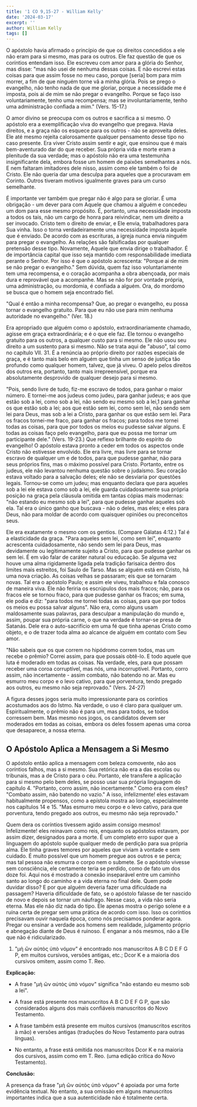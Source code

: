 ```yaml
---
title: '1 CO 9,15-27 - William Kelly'
date: '2024-03-17'
excerpt: ''
author: William Kelly
tags: []
---
```

O apóstolo havia afirmado o princípio de que os direitos concedidos a
ele não eram para si mesmo, mas para os outros. Ele faz questão de que
os coríntios entendam isso. Ele escreveu com amor para a glória do
Senhor, mas disse: \"mas não usei de nenhuma dessas coisas. E não
escrevi estas coisas para que assim fosse no meu caso, porque \[seria\]
bom para mim morrer, a fim de que ninguém torne vã a minha glória. Pois
se prego o evangelho, não tenho nada de que me gloriar, porque a
necessidade me é imposta, pois ai de mim se não pregar o evangelho.
Porque se faço isso voluntariamente, tenho uma recompensa; mas se
involuntariamente, tenho uma administração confiada a mim.\" (Vers.
15-17.)

O amor divino se preocupa com os outros e sacrifica a si mesmo. O
apóstolo era a exemplificação viva do evangelho que pregava. Havia
direitos, e a graça não os esquece para os outros - não se aproveita
deles. Ele até mesmo rejeita calorosamente qualquer pensamento desse
tipo no caso presente. Era viver Cristo assim sentir e agir, que ensinou
que é mais bem-aventurado dar do que receber. Sua própria vida e morte
eram a plenitude da sua verdade; mas o apóstolo não era uma testemunha
insignificante dela, embora fosse um homem de paixões semelhantes a nós.
E nem faltaram imitadores dele nisso, assim como ele também o foi de
Cristo. Ele não queria dar uma desculpa para aqueles que a procuravam em
Corinto. Outros tiveram motivos igualmente graves para um curso
semelhante.

É importante ver também que pregar não é algo para se gloriar. É uma
obrigação - um dever para com Aquele que chamou a alguém e concedeu um
dom para esse mesmo propósito. É, portanto, uma necessidade imposta a
todos os tais, não um cargo de honra para reivindicar, nem um direito a
ser invocado. Cristo tem o direito de enviar, e Ele envia, trabalhadores
para Sua vinha. Isso o torna verdadeiramente uma necessidade imposta
àquele que é enviado. De acordo com as escrituras, a igreja nunca envia
ninguém para pregar o evangelho. As relações são falsificadas por
qualquer pretensão desse tipo. Novamente, Aquele que envia dirige o
trabalhador. É de importância capital que isso seja mantido com
responsabilidade imediata perante o Senhor. Por isso é que o apóstolo
acrescenta: \"Porque ai de mim se não pregar o evangelho.\" Sem dúvida,
quem faz isso voluntariamente tem uma recompensa, e o coração acompanha
a obra abençoada, por mais dura e reprovável que a acompanhe. Mas se não
for por vontade própria, uma administração, ou mordomia, é confiada a
alguém. Ora, do mordomo se busca que o homem seja encontrado fiel.

\"Qual é então a minha recompensa? Que, ao pregar o evangelho, eu possa
tornar o evangelho gratuito. Para que eu não use para mim nenhuma
autoridade no evangelho.\" (Ver. 18.)

Era apropriado que alguém como o apóstolo, extraordinariamente chamado,
agisse em graça extraordinária; e é o que ele faz. Ele tornou o
evangelho gratuito para os outros, a qualquer custo para si mesmo. Ele
não usou seu direito a um sustento para si mesmo. Não se trata aqui de
\"abuso\", tal como no capítulo VII. 31. É a renúncia ao próprio direito
por razões especiais de graça, e é tanto mais belo em alguém que tinha
um senso de justiça tão profundo como qualquer homem, talvez, que já
viveu. O apelo pelos direitos dos outros era, portanto, tanto mais
irrepreensível, porque era absolutamente desprovido de qualquer desejo
para si mesmo.

\"Pois, sendo livre de tudo, fiz-me escravo de todos, para ganhar o
maior número. E tornei-me aos judeus como judeu, para ganhar judeus; e
aos que estão sob a lei, como sob a lei, não sendo eu mesmo sob a
lei,1 para ganhar os que estão sob a lei; aos que estão sem lei, como
sem lei, não sendo sem lei para Deus, mas sob a lei a Cristo, para
ganhar os que estão sem lei. Para os fracos tornei-me fraco, para ganhar
os fracos; para todos me tornei todas as coisas, para que por todos os
meios eu pudesse salvar alguns. E todas as coisas faço pelo evangelho,
para que eu possa me tornar um participante dele.\" (Vers. 19-23.) Que
reflexo brilhante do espírito do evangelho! O apóstolo estava pronto a
ceder em todos os aspectos onde Cristo não estivesse envolvido. Ele era
livre, mas livre para se tornar escravo de qualquer um e de todos, para
que pudesse ganhar, não para seus próprios fins, mas o máximo possível
para Cristo. Portanto, entre os judeus, ele não levantou nenhuma questão
sobre o judaísmo. Seu coração estava voltado para a salvação deles; ele
não se desviaria por questões legais. Tornou-se como um judeu; mas
enquanto declara que para aqueles sob a lei ele estava como sob a lei,
ele guarda cuidadosamente sua própria posição na graça pela cláusula
omitida em tantas cópias mais modernas: \"não estando eu mesmo sob a
lei\", para que pudesse ganhar aqueles sob ela. Tal era o único ganho
que buscava - não o deles, mas eles; e eles para Deus, não para moldar
de acordo com quaisquer opiniões ou preconceitos seus.

Ele era exatamente o mesmo com os gentios. (Compare Gálatas 4:12.) Tal é
a elasticidade da graça. \"Para aqueles sem lei, como sem lei\",
enquanto acrescenta cuidadosamente, não sendo sem lei para Deus, mas
devidamente ou legitimamente sujeito a Cristo, para que pudesse ganhar
os sem lei. É em vão falar de caráter natural ou educação. Se alguma vez
houve uma alma rigidamente ligada pela tradição farisaica dentro dos
limites mais estreitos, foi Saulo de Tarso. Mas se alguém está em
Cristo, há uma nova criação. As coisas velhas se passaram; eis que se
tornaram novas. Tal era o apóstolo Paulo; e assim ele viveu, trabalhou e
fala conosco de maneira viva. Ele não feriria os escrúpulos dos mais
fracos; não, para os fracos ele se tornou fraco, para que pudesse ganhar
os fracos; em suma, ele podia e diz: \"para todos me tornei todas as
coisas, para que por todos os meios eu possa salvar alguns\". Não era,
como alguns usam maldosamente suas palavras, para desculpar a
manipulação do mundo e, assim, poupar sua própria carne, o que na
verdade é tornar-se presa de Satanás. Dele era o auto-sacrifício em uma
fé que tinha apenas Cristo como objeto, e o de trazer toda alma ao
alcance de alguém em contato com Seu amor.

\"Não sabeis que os que correm no hipódromo correm todos, mas um recebe
o prêmio? Correi assim, para que possais obtê-lo. E todo aquele que luta
é moderado em todas as coisas. Na verdade, eles, para que possam receber
uma coroa corruptível, mas nós, uma incorruptível. Portanto, corro
assim, não incertamente - assim combato, não batendo no ar. Mas eu
esmurro meu corpo e o levo cativo, para que porventura, tendo pregado
aos outros, eu mesmo não seja reprovado.\" (Vers. 24-27)

A figura desses jogos seria muito impressionante para os coríntios
acostumados aos do Istmo. Na verdade, o uso é claro para qualquer um.
Espiritualmente, o prêmio não é para um, mas para todos, se todos
corressem bem. Mas mesmo nos jogos, os candidatos devem ser moderados em
todas as coisas, embora os deles fossem apenas uma coroa que desaparece,
a nossa eterna.

## **O Apóstolo Aplica a Mensagem a Si Mesmo**

O apóstolo então aplica a mensagem com beleza comovente, não aos
coríntios falhos, mas a si mesmo. Sua retórica não era a das escolas ou
tribunais, mas a de Cristo para o céu. Portanto, ele transfere a
aplicação para si mesmo pelo bem deles, se posso usar sua própria
linguagem do capítulo 4. \"Portanto, corro assim, não incertamente.\"
Como era com eles? \"Combato assim, não batendo no vazio.\" A isso,
infelizmente! eles estavam habitualmente propensos, como a epístola
mostra ao longo, especialmente nos capítulos 14 e 15. \"Mas esmurro meu
corpo e o levo cativo, para que porventura, tendo pregado aos outros, eu
mesmo não seja reprovado.\"

Quem dera os coríntios tivessem agido assim consigo mesmos!
Infelizmente! eles reinavam como reis, enquanto os apóstolos estavam,
por assim dizer, designados para a morte. É um completo erro supor que a
linguagem do apóstolo supõe qualquer medo de perdição para sua própria
alma. Ele tinha graves temores por aqueles que viviam à vontade e sem
cuidado. É muito possível que um homem pregue aos outros e se perca; mas
tal pessoa não esmurra o corpo nem o submete. Se o apóstolo vivesse sem
consciência, ele certamente teria se perdido, como de fato um dos doze
foi. Aqui nos é mostrado a conexão inseparável entre um caminho santo ao
longo do caminho e a vida eterna no final dele. Quem pode duvidar disso?
E por que alguém deveria fazer uma dificuldade na passagem? Haveria
dificuldade de fato, se o apóstolo falasse de ter nascido de novo e
depois se tornar um náufrago. Nesse caso, a vida não seria eterna. Mas
ele não diz nada do tipo. Ele apenas mostra o perigo solene e a ruína
certa de pregar sem uma prática de acordo com isso. Isso os coríntios
precisavam ouvir naquela época, como nós precisamos ponderar agora.
Pregar ou ensinar a verdade aos homens sem realidade, julgamento próprio
e abnegação diante de Deus é ruinoso. É enganar a nós mesmos, não a Ele
que não é ridicularizado.

1.  \"μὴ ὢν αὐτὸς ὑπὸ νόμον\" é encontrado nos manuscritos A B C D E F G
    P, em muitos cursivos, versões antigas, etc.; Dcor Κ e a maioria dos
    cursivos omitem, assim como T. Reo.

**Explicação:**

-   A frase \"μὴ ὢν αὐτὸς ὑπὸ νόμον\" significa \"não estando eu mesmo
    sob a lei\".

-   A frase está presente nos manuscritos A B C D E F G P, que são
    considerados alguns dos mais confiáveis ​​manuscritos do Novo
    Testamento.

-   A frase também está presente em muitos cursivos (manuscritos
    escritos à mão) e versões antigas (traduções do Novo Testamento para
    outras línguas).

-   No entanto, a frase está omitida nos manuscritos Dcor Κ e na maioria
    dos cursivos, assim como em T. Reo. (uma edição crítica do Novo
    Testamento).

**Conclusão:**

A presença da frase \"μὴ ὢν αὐτὸς ὑπὸ νόμον\" é apoiada por uma forte
evidência textual. No entanto, a sua omissão em alguns manuscritos
importantes indica que a sua autenticidade não é totalmente certa.
